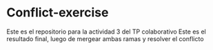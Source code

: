 # Conflict-exercise
Este es el repositorio para la actividad 3 del TP colaborativo
Este es el resultado final, luego de mergear ambas ramas y resolver el conflicto

